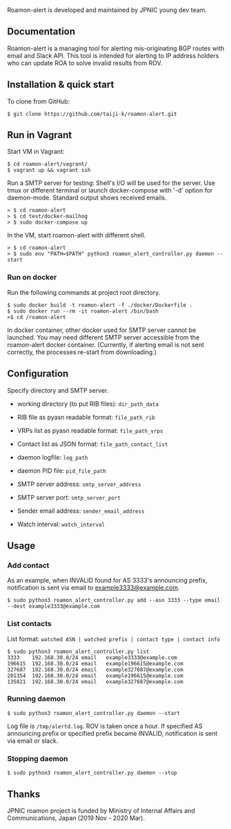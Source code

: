 Roamon-alert is developed and maintained by JPNIC young dev team.

## Documentation

Roamon-alert is a managing tool for alerting mis-originating BGP routes with email and Slack API. This tool is intended for alerting to IP address holders who can update ROA to solve invalid results from ROV.

## Installation & quick start

To clone from GitHub:
```shell
$ git clone https://github.com/taiji-k/roamon-alert.git
```

## Run in Vagrant

Start VM in Vagrant:
```shell
$ cd roamon-alert/vagrant/
$ vagrant up && vagrant ssh
```

Run a SMTP server for testing:
Shell's I/O will be used for the server. Use tmux or different terminal or launch docker-compose with '-d' option for daemon-mode.
Standard output shows received emails.
```shell
> $ cd roamon-alert
> $ cd test/docker-mailhog
> $ sudo docker-compose up
```

In the VM, start roamon-alert with different shell.
```shell
> $ cd roamon-alert
> $ sudo env "PATH=$PATH" python3 roamon_alert_controller.py daemon --start
```

### Run on docker

Run the following commands at project root directory.

```
$ sudo docker build -t roamon-alert -f ./docker/Dockerfile .
$ sudo docker run --rm -it roamon-alert /bin/bash
>$ cd /roamon-alert
```

In docker container, other docker used for SMTP server cannot be launched. You may need different SMTP server accessible from the roamon-alert docker container.
(Currently, if alerting email is not sent correctly, the processes re-start from downloading.)

## Configuration

Specify directory and SMTP server.

* working directory (to put RIB files): `dir_path_data`
* RIB file as pyasn readable format: `file_path_rib`
* VRPs list as pyasn readable format: `file_path_vrps`

* Contact list as JSON format: `file_path_contact_list`
* daemon logfile: `log_path`
* daemon PID file: `pid_file_path`
* SMTP server address: `smtp_server_address`
* SMTP server port: `smtp_server_port`
* Sender email address: `sender_email_address`
* Watch interval: `watch_interval`

## Usage

### Add contact

As an example, when INVALID found for AS 3333's announcing prefix, notification is sent via email to example3333@example.com.
```
$ sudo python3 roamon_alert_controller.py add --asn 3333 --type email --dest example3333@example.com
```

### List contacts
List format:
`watched ASN | watched prefix | contact type | contact info`

```
$ sudo python3 roamon_alert_controller.py list
3333    192.168.30.0/24 email   example3333@example.com
196615  192.168.30.0/24 email   example196615@example.com       
327687  192.168.30.0/24 email   example327687@example.com       
201354  192.168.30.0/24 email   example196615@example.com       
135821  192.168.30.0/24 email   example327687@example.com   
```

### Running daemon

```
$ sudo python3 roamon_alert_controller.py daemon --start 
```

Log file is `/tmp/alertd.log`.
ROV is taken once a hour.
If specified AS announcing prefix or specified prefix became INVALID, notification is sent via email or slack.

### Stopping daemon

```
$ sudo python3 roamon_alert_controller.py daemon --stop
```

## Thanks

JPNIC roamon project is funded by Ministry of Internal Affairs and Communications, Japan (2019 Nov - 2020 Mar).

